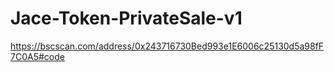 # Jace-Token-PrivateSale-v1
https://bscscan.com/address/0x243716730Bed993e1E6006c25130d5a98fF7C0A5#code

